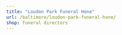 ```yaml
---
title: "Loudon Park Funeral Hone"
url: /baltimore/loudon-park-funeral-hone/
shop: funeral directors
---
```

